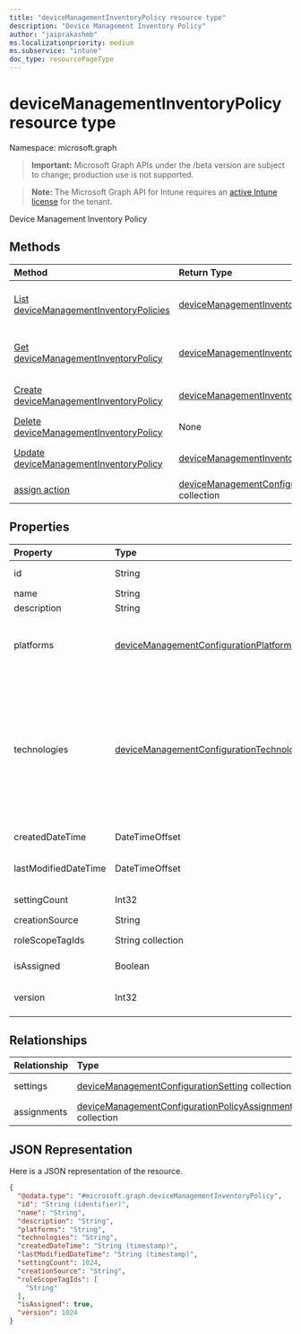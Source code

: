 ```yaml
---
title: "deviceManagementInventoryPolicy resource type"
description: "Device Management Inventory Policy"
author: "jaiprakashmb"
ms.localizationpriority: medium
ms.subservice: "intune"
doc_type: resourcePageType
---
```


# deviceManagementInventoryPolicy resource type

Namespace: microsoft.graph
> **Important:** Microsoft Graph APIs under the /beta version are subject to change; production use is not supported.

> **Note:** The Microsoft Graph API for Intune requires an [active Intune license](https://go.microsoft.com/fwlink/?linkid=839381) for the tenant.


Device Management Inventory Policy

## Methods
|Method|Return Type|Description|
|:---|:---|:---|
|[List deviceManagementInventoryPolicies](../api/intune-deviceconfigv2-devicemanagementinventorypolicy-list.md)|[deviceManagementInventoryPolicy](../resources/intune-deviceconfigv2-devicemanagementinventorypolicy.md) collection|List properties and relationships of the [deviceManagementInventoryPolicy](../resources/intune-deviceconfigv2-devicemanagementinventorypolicy.md) objects.|
|[Get deviceManagementInventoryPolicy](../api/intune-deviceconfigv2-devicemanagementinventorypolicy-get.md)|[deviceManagementInventoryPolicy](../resources/intune-deviceconfigv2-devicemanagementinventorypolicy.md)|Read properties and relationships of the [deviceManagementInventoryPolicy](../resources/intune-deviceconfigv2-devicemanagementinventorypolicy.md) object.|
|[Create deviceManagementInventoryPolicy](../api/intune-deviceconfigv2-devicemanagementinventorypolicy-create.md)|[deviceManagementInventoryPolicy](../resources/intune-deviceconfigv2-devicemanagementinventorypolicy.md)|Create a new [deviceManagementInventoryPolicy](../resources/intune-deviceconfigv2-devicemanagementinventorypolicy.md) object.|
|[Delete deviceManagementInventoryPolicy](../api/intune-deviceconfigv2-devicemanagementinventorypolicy-delete.md)|None|Deletes a [deviceManagementInventoryPolicy](../resources/intune-deviceconfigv2-devicemanagementinventorypolicy.md).|
|[Update deviceManagementInventoryPolicy](../api/intune-deviceconfigv2-devicemanagementinventorypolicy-update.md)|[deviceManagementInventoryPolicy](../resources/intune-deviceconfigv2-devicemanagementinventorypolicy.md)|Update the properties of a [deviceManagementInventoryPolicy](../resources/intune-deviceconfigv2-devicemanagementinventorypolicy.md) object.|
|[assign action](../api/intune-deviceconfigv2-devicemanagementinventorypolicy-assign.md)|[deviceManagementConfigurationPolicyAssignment](../resources/intune-deviceconfigv2-devicemanagementconfigurationpolicyassignment.md) collection||

## Properties
|Property|Type|Description|
|:---|:---|:---|
|id|String|Key of the policy document. Automatically generated.|
|name|String|Policy name|
|description|String|Policy description|
|platforms|[deviceManagementConfigurationPlatforms](../resources/intune-deviceconfigv2-devicemanagementconfigurationplatforms.md)|Platforms for this policy. Possible values are: `none`, `android`, `iOS`, `macOS`, `windows10X`, `windows10`, `linux`, `unknownFutureValue`.|
|technologies|[deviceManagementConfigurationTechnologies](../resources/intune-deviceconfigv2-devicemanagementconfigurationtechnologies.md)|Technologies for this policy. Possible values are: `none`, `mdm`, `windows10XManagement`, `configManager`, `appleRemoteManagement`, `microsoftSense`, `exchangeOnline`, `mobileApplicationManagement`, `linuxMdm`, `extensibility`, `enrollment`, `endpointPrivilegeManagement`, `unknownFutureValue`, `windowsOsRecovery`.|
|createdDateTime|DateTimeOffset|Policy creation date and time. This property is read-only.|
|lastModifiedDateTime|DateTimeOffset|Policy last modification date and time. This property is read-only.|
|settingCount|Int32|Number of settings. This property is read-only.|
|creationSource|String|Policy creation source|
|roleScopeTagIds|String collection|List of Scope Tags for this Entity instance.|
|isAssigned|Boolean|Policy assignment status. This property is read-only.|
|version|Int32|Version of the Policy. Valid values 0 to 1000. This property is read-only.|

## Relationships
|Relationship|Type|Description|
|:---|:---|:---|
|settings|[deviceManagementConfigurationSetting](../resources/intune-deviceconfigv2-devicemanagementconfigurationsetting.md) collection|Policy settings|
|assignments|[deviceManagementConfigurationPolicyAssignment](../resources/intune-deviceconfigv2-devicemanagementconfigurationpolicyassignment.md) collection|Policy assignments|

## JSON Representation
Here is a JSON representation of the resource.
<!-- {
  "blockType": "resource",
  "keyProperty": "id",
  "@odata.type": "microsoft.graph.deviceManagementInventoryPolicy"
}
-->
``` json
{
  "@odata.type": "#microsoft.graph.deviceManagementInventoryPolicy",
  "id": "String (identifier)",
  "name": "String",
  "description": "String",
  "platforms": "String",
  "technologies": "String",
  "createdDateTime": "String (timestamp)",
  "lastModifiedDateTime": "String (timestamp)",
  "settingCount": 1024,
  "creationSource": "String",
  "roleScopeTagIds": [
    "String"
  ],
  "isAssigned": true,
  "version": 1024
}
```
